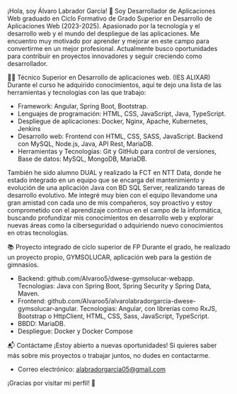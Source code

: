¡Hola, soy Álvaro Labrador García! 👋
Soy Desarrollador de Aplicaciones Web graduado en Ciclo Formativo de Grado Superior en Desarrollo de Aplicaciones Web (2023-2025). Apasionado por la tecnología y el desarrollo web y el mundo del despliegue de las aplicaciones. Me encuentro muy motivado por aprender y mejorar en este campo para convertirme en un mejor profesional. Actualmente busco oportunidades para contribuir en proyectos innovadores y seguir creciendo como desarrollador.

👨‍🏫 Técnico Superior en Desarrollo de aplicaciones web. (IES ALIXAR)
Durante el curso he adquirido conocimientos, aquí te dejo una lista de las herramientas y tecnologías con las que trabajo:
- Framework: Angular, Spring Boot, Bootstrap.
- Lenguajes de programación: HTML, CSS, JavaScript, Java, TypeScript.
- Despliegue de aplicaciones: Docker, Nginx, Apache, Kubernetes, Jenkins
- Desarrollo web: Frontend con HTML, CSS, SASS, JavaScript. Backend con MySQL, Node.js, Java, API Rest, MariaDB.
- Herramientas y Tecnologías: Git y GitHub para control de versiones, Base de datos: MySQL, MongoDB, MariaDB.

También he sido alumno DUAL y realizado la FCT en NTT Data, donde he estado integrado en un equipo que se encarga del mantenimiento y evolución de una aplicación Java con BD SQL Server, realizando tareas de desarrollo evolutivo. Me integré muy bien con el equipo llevandome una gran amistad con cada uno de mis compañeros, soy proactivo y estoy comprometido con el aprendizaje continuo en el campo de la informática, buscando profundizar mis conocimientos en desarrollo web y explorar nuevas áreas como la ciberseguridad o adquiriendo nuevo conocimientos en otras tecnologías.

📚 Proyecto integrado de ciclo superior de FP
Durante el grado, he realizado un proyecto propio, GYMSOLUCAR, aplicación web para la gestión de gimnasios.
- Backend: github.com/Alvaroo5/dwese-gymsolucar-webapp.
  Tecnologias: Java con Spring Boot, Spring Security y Spring Data, Maven.
- Frontend: github.com/Alvaroo5/alvarolabradorgarcia-dwese-gymsolucar-angular.
  Tecnologias: Angular, con librerías como RxJS, Bootstrap o HttpClient, HTML, CSS, Sass, JavaScript,          TypeScript.
- BBDD: MariaDB.
- Despliegue: Docker y Docker Compose

📬 Contáctame
¡Estoy abierto a nuevas oportunidades! Si quieres saber más sobre mis proyectos o trabajar juntos, no dudes en contactarme.
- Correo electrónico: alabradorgarcia05@gmail.com

¡Gracias por visitar mi perfil! 🚀
